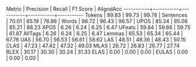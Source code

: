 Metric     | Precision |    Recall |  F1 Score | AligndAcc
-----------+-----------+-----------+-----------+-----------
Tokens     |     99.83 |     99.73 |     99.78 |
Sentences  |     70.01 |     85.19 |     76.86 |
Words      |     96.72 |     96.43 |     96.57 |
UPOS       |     85.34 |     85.08 |     85.21 |     88.23
XPOS       |      6.26 |      6.24 |      6.25 |      6.47
UFeats     |     59.84 |     59.66 |     59.75 |     61.87
AllTags    |      6.26 |      6.24 |      6.25 |      6.47
Lemmas     |     65.53 |     65.34 |     65.44 |     67.76
UAS        |     56.70 |     56.53 |     56.61 |     58.62
LAS        |     48.51 |     48.36 |     48.43 |     50.15
CLAS       |     47.23 |     47.42 |     47.32 |     49.03
MLAS       |     26.72 |     26.83 |     26.77 |     27.74
BLEX       |     30.17 |     30.30 |     30.24 |     31.33
ELAS       |      0.00 |      0.00 |      0.00 |
EULAS      |      0.00 |      0.00 |      0.00 |
